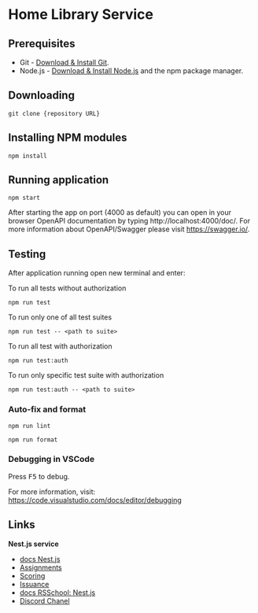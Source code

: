 # Home Library Service

## Prerequisites

- Git - [Download & Install Git](https://git-scm.com/downloads).
- Node.js - [Download & Install Node.js](https://nodejs.org/en/download/) and the npm package manager.

## Downloading

```
git clone {repository URL}
```

## Installing NPM modules

```
npm install
```

## Running application

```
npm start
```

After starting the app on port (4000 as default) you can open
in your browser OpenAPI documentation by typing http://localhost:4000/doc/.
For more information about OpenAPI/Swagger please visit https://swagger.io/.

## Testing

After application running open new terminal and enter:

To run all tests without authorization

```
npm run test
```

To run only one of all test suites

```
npm run test -- <path to suite>
```

To run all test with authorization

```
npm run test:auth
```

To run only specific test suite with authorization

```
npm run test:auth -- <path to suite>
```

### Auto-fix and format

```
npm run lint
```

```
npm run format
```

### Debugging in VSCode

Press <kbd>F5</kbd> to debug.

For more information, visit: https://code.visualstudio.com/docs/editor/debugging


## Links

**Nest.js service**

- [docs Nest.js](https://docs.nestjs.com/)
- [Assignments](https://github.com/AlreadyBored/nodejs-assignments/blob/main/assignments/rest-service/assignment.md)
- [Scoring](https://github.com/AlreadyBored/nodejs-assignments/blob/main/assignments/rest-service/score.md)
- [Issuance](https://www.youtube.com/watch?v=xDp7mTjvRvU)
- [docs RSSchool: Nest.js](https://github.com/rolling-scopes-school/tasks/blob/master/node/modules/rest/rest/README.md)
- [Discord Chanel](https://discord.com/channels/755676888680366081/1069908830017835071)